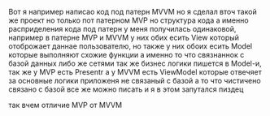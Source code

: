 Вот я например написао код под патерн MVVM 
но я сделал вточ такой же проект но только пот патерном MVP
но структура кода а именно расприделения кода под патерн у меня 
получилась одинаковой,
например в патерне MVP и MVVM 
у них обих есить View который отоброжает даннае
пользователю, 
но также у них обоих есить Model которые выполняют схожие функции
а именно то что связнаннок с базой данных либо же сетями так же бизнес логики пишется в Model-и,
так же у MVP есть Presentr а у MVVM есть ViewModel
которые отвечяет за основные логики приложеня не связаный с базой а то что чистичено связано с базой
все же можно писать и я в этом запутался пиздец

так вчем отличие MVP от MVVM
